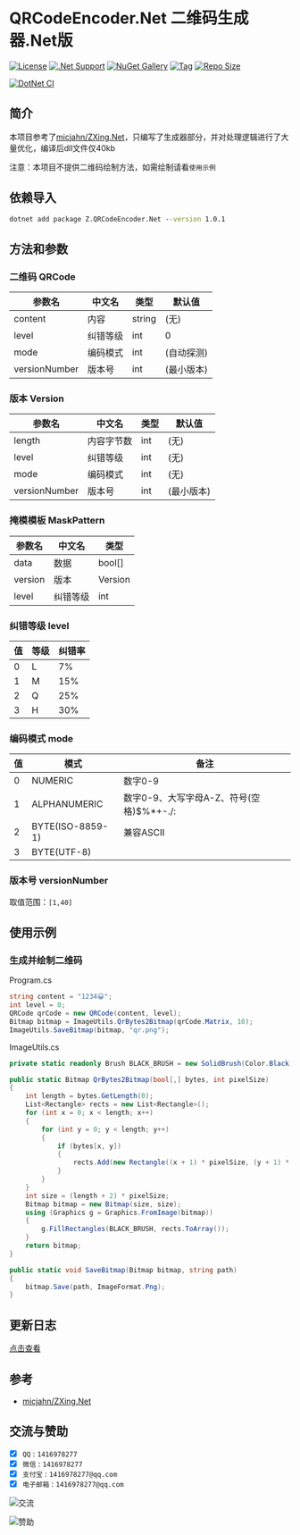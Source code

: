 # QRCodeEncoder.Net 二维码生成器.Net版

[![License](https://img.shields.io/github/license/ali1416/QRCodeEncoder.Net?label=License)](https://www.apache.org/licenses/LICENSE-2.0.txt)
[![.Net Support](https://img.shields.io/badge/.NET%20Standard-2.0+-green)](https://openjdk.org/)
[![NuGet Gallery](https://img.shields.io/nuget/v/Z.QRCodeEncoder.Net?label=NuGet%20Gallery)](https://www.nuget.org/packages/Z.QRCodeEncoder.Net)
[![Tag](https://img.shields.io/github/v/tag/ali1416/QRCodeEncoder.Net?label=Tag)](https://github.com/ALI1416/QRCodeEncoder.Net/tags)
[![Repo Size](https://img.shields.io/github/repo-size/ali1416/QRCodeEncoder.Net?label=Repo%20Size&color=success)](https://github.com/ALI1416/QRCodeEncoder.Net/archive/refs/heads/master.zip)

[![DotNet CI](https://github.com/ALI1416/QRCodeEncoder.Net/actions/workflows/ci.yml/badge.svg)](https://github.com/ALI1416/QRCodeEncoder.Net/actions/workflows/ci.yml)

## 简介

本项目参考了[micjahn/ZXing.Net](https://github.com/micjahn/ZXing.Net)，只编写了生成器部分，并对处理逻辑进行了大量优化，编译后dll文件仅40kb

注意：本项目不提供二维码绘制方法，如需绘制请看`使用示例`

## 依赖导入

```bat
dotnet add package Z.QRCodeEncoder.Net --version 1.0.1
```

## 方法和参数

### 二维码 QRCode

| 参数名        | 中文名   | 类型   | 默认值     |
| ------------- | -------- | ------ | ---------- |
| content       | 内容     | string | (无)       |
| level         | 纠错等级 | int    | 0          |
| mode          | 编码模式 | int    | (自动探测) |
| versionNumber | 版本号   | int    | (最小版本) |

### 版本 Version

| 参数名        | 中文名     | 类型 | 默认值     |
| ------------- | ---------- | ---- | ---------- |
| length        | 内容字节数 | int  | (无)       |
| level         | 纠错等级   | int  | (无)       |
| mode          | 编码模式   | int  | (无)       |
| versionNumber | 版本号     | int  | (最小版本) |

### 掩模模板 MaskPattern

| 参数名  | 中文名   | 类型    |
| ------- | -------- | ------- |
| data    | 数据     | bool[]  |
| version | 版本     | Version |
| level   | 纠错等级 | int     |

### 纠错等级 level

| 值  | 等级 | 纠错率 |
| --- | ---- | ------ |
| 0   | L    | 7%     |
| 1   | M    | 15%    |
| 2   | Q    | 25%    |
| 3   | H    | 30%    |

### 编码模式 mode

| 值  | 模式             | 备注                                     |
| --- | ---------------- | ---------------------------------------- |
| 0   | NUMERIC          | 数字0-9                                  |
| 1   | ALPHANUMERIC     | 数字0-9、大写字母A-Z、符号(空格)$%*+-./: |
| 2   | BYTE(ISO-8859-1) | 兼容ASCII                                |
| 3   | BYTE(UTF-8)      |                                          |

### 版本号 versionNumber

取值范围：`[1,40]`

## 使用示例

### 生成并绘制二维码

Program.cs

```csharp
string content = "1234😀";
int level = 0;
QRCode qrCode = new QRCode(content, level);
Bitmap bitmap = ImageUtils.QrBytes2Bitmap(qrCode.Matrix, 10);
ImageUtils.SaveBitmap(bitmap, "qr.png");
```

ImageUtils.cs

```csharp
private static readonly Brush BLACK_BRUSH = new SolidBrush(Color.Black);

public static Bitmap QrBytes2Bitmap(bool[,] bytes, int pixelSize)
{
    int length = bytes.GetLength(0);
    List<Rectangle> rects = new List<Rectangle>();
    for (int x = 0; x < length; x++)
    {
        for (int y = 0; y < length; y++)
        {
            if (bytes[x, y])
            {
                rects.Add(new Rectangle((x + 1) * pixelSize, (y + 1) * pixelSize, pixelSize, pixelSize));
            }
        }
    }
    int size = (length + 2) * pixelSize;
    Bitmap bitmap = new Bitmap(size, size);
    using (Graphics g = Graphics.FromImage(bitmap))
    {
        g.FillRectangles(BLACK_BRUSH, rects.ToArray());
    }
    return bitmap;
}

public static void SaveBitmap(Bitmap bitmap, string path)
{
    bitmap.Save(path, ImageFormat.Png);
}
```

## 更新日志

[点击查看](./CHANGELOG.md)

## 参考

- [micjahn/ZXing.Net](https://github.com/micjahn/ZXing.Net)

## 交流与赞助

- [x] `QQ` : `1416978277`
- [x] `微信` : `1416978277`
- [x] `支付宝` : `1416978277@qq.com`
- [x] `电子邮箱` : `1416978277@qq.com`

![交流](https://cdn.jsdelivr.net/gh/ALI1416/ALI1416/image/contact.png)

![赞助](https://cdn.jsdelivr.net/gh/ALI1416/ALI1416/image/donate.png)
